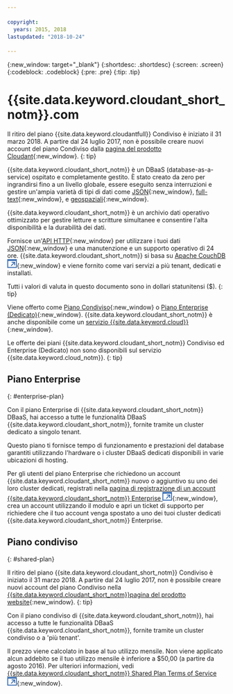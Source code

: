 ```yaml
---

copyright:
  years: 2015, 2018
lastupdated: "2018-10-24"

---
```


{:new_window: target="_blank"}
{:shortdesc: .shortdesc}
{:screen: .screen}
{:codeblock: .codeblock}
{:pre: .pre}
{:tip: .tip}

<!-- Acrolinx: 2017-05-10 -->

# {{site.data.keyword.cloudant_short_notm}}.com

Il ritiro del piano {{site.data.keyword.cloudantfull}} Condiviso è iniziato il 31 marzo 2018.
A partire dal 24 luglio 2017, non è possibile creare nuovi account del piano Condiviso dalla [pagina del prodotto Cloudant](https://cloudant.com){:new_window}.
{: tip}

{{site.data.keyword.cloudant_short_notm}} è un DBaaS (database-as-a-service) ospitato e completamente gestito. 
È stato creato da zero per ingrandirsi fino a un livello globale, essere eseguito senza interruzioni e gestire un'ampia varietà di tipi di dati
come [JSON](../basics/index.html#json){:new_window},
[full-text](../api/cloudant_query.html#creating-an-index){:new_window},
e [geospaziali](../api/cloudant-geo.html){:new_window}.

{{site.data.keyword.cloudant_short_notm}} è un archivio dati operativo ottimizzato per gestire letture
e scritture simultanee e consentire l'alta disponibilità e la durabilità dei dati.

Fornisce un'[API HTTP](../basics/index.html#http-api){:new_window} per utilizzare i tuoi dati [JSON](../basics/index.html#json){:new_window}
e una manutenzione e un supporto operativo di 24 ore. 
{{site.data.keyword.cloudant_short_notm}} si basa su
[Apache CouchDB ![Icona link esterno](../images/launch-glyph.svg "Icona link esterno")](http://couchdb.apache.org/){:new_window}
e viene fornito come vari servizi a più tenant, dedicati e installati.

Tutti i valori di valuta in questo documento sono in dollari statunitensi ($).
{: tip}

Viene offerto come [Piano Condiviso](#shared-plan){:new_window} o
[Piano Enterprise (Dedicato)](#enterprise-plan){:new_window}. {{site.data.keyword.cloudant_short_notm}}
è anche disponibile come un [servizio {{site.data.keyword.cloud}}](https://www.ibm.com/cloud/){:new_window}.

Le offerte dei piani {{site.data.keyword.cloudant_short_notm}} Condiviso ed Enterprise (Dedicato) non sono disponibili sul servizio {{site.data.keyword.cloud_notm}}.
{: tip}

## Piano Enterprise
{: #enterprise-plan}

Con il piano Enterprise di {{site.data.keyword.cloudant_short_notm}} DBaaS, hai accesso a tutte le funzionalità
DBaaS {{site.data.keyword.cloudant_short_notm}}, fornite tramite un cluster dedicato a
singolo tenant.

Questo piano ti fornisce tempo di funzionamento e prestazioni del database garantiti
utilizzando l'hardware o i cluster DBaaS dedicati disponibili in varie ubicazioni di hosting.

Per gli utenti del piano Enterprise che richiedono un account {{site.data.keyword.cloudant_short_notm}}
nuovo o aggiuntivo su uno dei loro cluster dedicati, registrati nella [pagina di registrazione di un account {{site.data.keyword.cloudant_short_notm}} Enterprise ![Icona link esterno](../images/launch-glyph.svg "Icona link esterno")](https://cloudant.com/enterprise-sign-up){:new_window},
crea un account utilizzando il modulo e apri un ticket di supporto per richiedere che il tuo account venga spostato a uno dei tuoi cluster dedicati {{site.data.keyword.cloudant_short_notm}} Enterprise. 

## Piano condiviso
{: #shared-plan}

Il ritiro del piano {{site.data.keyword.cloudant_short_notm}} Condiviso è iniziato il 31 marzo 2018.
A partire dal 24 luglio 2017, non è possibile creare nuovi account del piano Condiviso nella [{{site.data.keyword.cloudant_short_notm}}pagina del prodotto website](https://cloudant.com){:new_window}.
{: tip}

Con il piano condiviso di {{site.data.keyword.cloudant_short_notm}}, hai accesso a tutte le funzionalità
DBaaS {{site.data.keyword.cloudant_short_notm}}, fornite tramite un cluster condiviso o a 'più tenant'.

Il prezzo viene calcolato
in base al tuo utilizzo mensile. Non viene applicato alcun addebito se il tuo utilizzo mensile è inferiore a
$50,00 (a partire da agosto 2016). Per ulteriori informazioni, vedi [{{site.data.keyword.cloudant_short_notm}} Shared Plan Terms of Service ![Icona link esterno](../images/launch-glyph.svg "Icona link esterno")](https://cloudant.com/assets/terms.pdf){:new_window}. 
   
      
         
